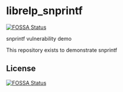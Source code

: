 # librelp_snprintf
[![FOSSA Status](https://app.fossa.com/api/projects/git%2Bgithub.com%2Fautoint%2Flibrelp_snprintf.svg?type=shield)](https://app.fossa.com/projects/git%2Bgithub.com%2Fautoint%2Flibrelp_snprintf?ref=badge_shield)

snprintf vulnerability demo

This repository exists to demonstrate snprintf


## License
[![FOSSA Status](https://app.fossa.com/api/projects/git%2Bgithub.com%2Fautoint%2Flibrelp_snprintf.svg?type=large)](https://app.fossa.com/projects/git%2Bgithub.com%2Fautoint%2Flibrelp_snprintf?ref=badge_large)